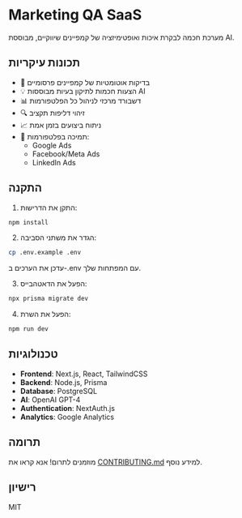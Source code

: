 # Marketing QA SaaS

מערכת חכמה לבקרת איכות ואופטימיזציה של קמפיינים שיווקיים, מבוססת AI.

## תכונות עיקריות

- 🤖 בדיקות אוטומטיות של קמפיינים פרסומיים
- 💡 הצעות חכמות לתיקון בעיות מבוססות AI
- 📊 דשבורד מרכזי לניהול כל הפלטפורמות
- 🔍 זיהוי דליפות תקציב
- 📈 ניתוח ביצועים בזמן אמת
- 📱 תמיכה בפלטפורמות:
  - Google Ads
  - Facebook/Meta Ads
  - LinkedIn Ads

## התקנה

1. התקן את הדרישות:
```bash
npm install
```

2. הגדר את משתני הסביבה:
```bash
cp .env.example .env
```
עדכן את הערכים ב-.env עם המפתחות שלך.

3. הפעל את הדאטהבייס:
```bash
npx prisma migrate dev
```

4. הפעל את השרת:
```bash
npm run dev
```

## טכנולוגיות

- **Frontend**: Next.js, React, TailwindCSS
- **Backend**: Node.js, Prisma
- **Database**: PostgreSQL
- **AI**: OpenAI GPT-4
- **Authentication**: NextAuth.js
- **Analytics**: Google Analytics

## תרומה

מוזמנים לתרום! אנא קראו את [CONTRIBUTING.md](CONTRIBUTING.md) למידע נוסף.

## רישיון

MIT 